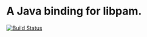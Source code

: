 # A Java binding for libpam.

[![Build Status](http://jenkins.activeeon.com/buildStatus/icon?job=libpam4j)](http://jenkins.activeeon.com/job/libpam4j/)
